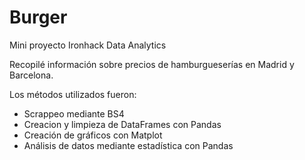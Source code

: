 # Burger

Mini proyecto Ironhack Data Analytics

Recopilé información sobre precios de hamburgueserías en Madrid y Barcelona.

Los métodos utilizados fueron:

- Scrappeo mediante BS4
- Creacion y limpieza de DataFrames con Pandas
- Creación de gráficos con Matplot
- Análisis de datos mediante estadística con Pandas